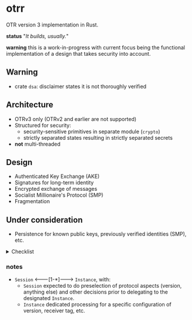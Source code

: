 # otrr

OTR version 3 implementation in Rust.

__status__ "_It builds, usually._"

__warning__ this is a work-in-progress with current focus being the functional implementation of a design that takes security into account.

## Warning

- crate `dsa`: disclaimer states it is not thoroughly verified

## Architecture

- OTRv3 only (OTRv2 and earlier are not supported)
- Structured for security:
  - security-sensitive primitives in separate module (`crypto`)
  - strictly separated states resulting in strictly separated secrets
- __not__ multi-threaded

## Design

- Authenticated Key Exchange (AKE)
- Signatures for long-term identity
- Encrypted exchange of messages
- Socialist Millionaire's Protocol (SMP)
- Fragmentation

## Under consideration

- Persistence for known public keys, previously verified identities (SMP), etc.

<details>
  <summary>Checklist</summary>

> ☐: feature, ☑: implemented, ✔: verified

__Functionality__:

- ☑ Normal messages:
  - ☑ Plaintext message
  - ☐ Whitespace-tagged message
  - ☑ Query message
- ☑ Authenticated Key Exchange (AKE)
- ☑ Socialist Millionaire's Protocol (SMP)
  - ☑ SMP zero-knowledge secret verificaton (w/ or w/o user-provided question)
  - ☐ Manual verification (SSID)
- ☑ DSA signatures
- ☑ Encryption
- ☑ OTR-encoding
  - ☑ Reading
  - ☑ Writing
- ☐ Policies:
  - ☑ `REQUIRE_ENCRYPTION` take appropriate actions given that active policy requires encryption.
  - ☑ `WHITESPACE_START_AKE` automatically initiate AKE when whitespace tag is received.
  - ☑ `ERROR_START_AKE` initiate AKE upon receiving error message.
  - ☐ ability to change policy for account during use.
- ☑ Fragmentation:
  - ☑ Assemble fragments of incoming message.
  - ☐ Fragment outgoing messages.
- ☐ Optional: (only fleetingly described)
  - ☐ Heartbeat-messages: keep session alive and ensure regular key rotation.
  - ☐ Store plaintext message for transmission under right circumstances (i.e. `REQUIRE_ENCRYPTION` policy, in-progress AKE, etc.)
- ☐ Expose the Extra Symmetric Key (TLV type `8`)

__Operational__:

- ☑ Single instance of `Account` represents single account on a chat network: allows for specific identity (_DSA keypair_), chat network/transport.
- ☐ Thread-safety. (Not yet determined necessary.)  
    _Limited by ordering-requirement for transport. Expect processing single message at a time._

__Developmental__:

- ☑ No logic for managing multiple accounts:  
  _We keep this separated and up to the client to implement if necessary. Essentially, just tying the `Session` to the corresponding chat account logic is sufficient, and any management on top of that risks prescribing a certain structure for the host application (e.g. chat application)._
- ☐ Errors do not propagate too far s.t. details leak to the client.
- ☐ Threading design choices and in-logic callbacks (into client) are not too restricting (i.e. cause problems)
- ☐ Need thread-safety for top-level API?
- ☐ API and logic for managing multiple accounts, keys, policies.
- ☐ ..

__Known issues__:

- How to deal with multiple instances, "default instance", "selected/active instance"? Especially when dealing with incidental reception of plaintext messages while encrypted session is established for some instance.
- The OTR specification documents that any message payload is in UTF-8 and _may contain_ HTML. However, this makes it ambiguous for how the content should be interpreted and results and risks may very per chat network.
- There is no convention on how the Extra Symmetric Key should be used.
- ..
</details>

### notes

- `Session` <---[1-*]---> `Instance`, with:
  - `Session` expected to do preselection of protocol aspects (version, anything else) and other decisions prior to delegating to the designated `Instance`.
  - `Instance` dedicated processing for a specific configuration of version, receiver tag, etc.
